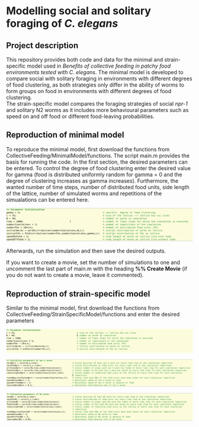# Modelling social and solitary foraging of *C. elegans*

## Project description
This repository provides both code and data for the minimal and strain-specific model used in *Benefits of collective feeding in patchy food environments tested with C. elegans*. 
The minimal model is developed to compare social with solitary foraging in environments with different degrees of food clustering, as both strategies only differ in the ability of worms to form groups on food in environments with different degrees of food clustering.  
The strain-specific model compares the foraging strategies of social *npr-1* and solitary N2 worms as it includes more behavioural parameters such as speed on and off food or different food-leaving probabilities.  

## Reproduction of minimal model
To reproduce the minimal model, first download the functions from CollectiveFeeding/MinimalModel/functions. The script main.m provides the basis for running the code. In the first section, the desired parameters can be entered. To control the degree of food clustering enter the desired value for gamma (food is distributed uniformly random for gamma = 0 and the degree of clustering increases as gamma increases). Furthermore, the wanted number of time steps, number of distributed food units, side length of the lattice, number of simulated worms and repetitions of the simualations can be entered here. 

![Parameter initialisation for minimal model in script main.m](https://github.com/lsmuhle/CollectiveFeeding/blob/master/images/parameterInitialisation.jpg)

Afterwards, run the simulation and then save the desired outputs.

If you want to create a movie, set the number of simulations to one and uncomment the last part of main.m with the heading **%% Create Movie** (if you do not want to create a movie, leave it commented). 

## Reproduction of strain-specific model 
Similar to the minimal model, first download the functions from CollectiveFeeding/StrainSpecificModel/functions and enter the desired parameters 

![Parameter initialisation for strain-specific model in main.m](https://github.com/lsmuhle/CollectiveFeeding/blob/master/images/generalParameterInitialisationStrainSpecific.jpg)

![Parameter initialisation for strain-specific model in main.m for npr-1 worms](https://github.com/lsmuhle/CollectiveFeeding/blob/master/images/parameterInitialisationNpr1.jpg)

![Parameter initialisation for strain-specific model in main.m for N2 worms](https://github.com/lsmuhle/CollectiveFeeding/blob/master/images/parameterInitialisationN2.jpg)
